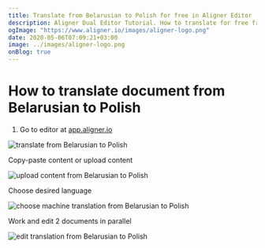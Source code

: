 ```yaml
---
title: Translate from Belarusian to Polish for free in Aligner Editor
description: Aligner Dual Editor Tutorial. How to translate for free from Belarusian to Polish. Aligner is multilingual document management platform. 
ogImage: "https://www.aligner.io/images/aligner-logo.png"
date: 2020-05-06T07:09:21+03:00
image: ../images/aligner-logo.png
onBlog: true
---
```


# How to translate document from Belarusian to Polish

1. Go to editor at [app.aligner.io](https://app.aligner.io "Aligner App web page")

![translate from Belarusian to Polish](../aligner-blank-editor.png "translate from Belarusian to Polish")

Copy-paste content or upload content

![upload content from Belarusian to Polish](../aligner-uploaded-document.png "upload content from Belarusian to Polish")

Choose desired language

![choose machine translation from Belarusian to Polish](../aligner-language-dropdown.png "choose machine translation from Belarusian to Polish")

Work and edit 2 documents in parallel

![edit translation from Belarusian to Polish](../aligner-double-sitded-editor.png "edit translation from Belarusian to Polish")

